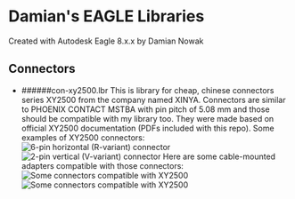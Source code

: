 # Damian's EAGLE Libraries
Created with Autodesk Eagle 8.x.x by Damian Nowak

## Connectors
 - ######con-xy2500.lbr
   This is library for cheap, chinese connectors series XY2500 from the company named XINYA. Connectors are similar to PHOENIX CONTACT MSTBA with pin pitch of 5.08 mm and those should be compatible with my library too. They were made based on official XY2500 documentation (PDFs included with this repo). 
   Some examples of XY2500 connectors:
   ![6-pin horizontal (R-variant) connector](http://static4.tme.eu/products_pics/f/1/6/f163396ad8db6f101fc1a6652a3d9537/338858_t.jpg)
   ![2-pin vertical (V-variant) connector](http://static3.tme.eu/products_pics/8/3/2/832cce6cded05f7503ee600e4f4a8d82/338848_t.jpg)
   Here are some cable-mounted adapters compatible with those connectors:
   ![Some connectors compatible with XY2500](http://static1.tme.eu/products_pics/7/5/7/757bbce2aad86fa1a26065971283c7ff/338877_t.jpg)
   ![Some connectors compatible with XY2500](http://static1.tme.eu/products_pics/b/a/c/bac5f885b6e5446dc9d36890182ff1db/338878_t.jpg)